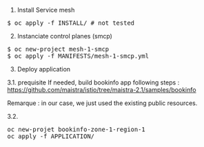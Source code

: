 1. Install Service mesh
<pre>
$ oc apply -f INSTALL/ # not tested
</pre>

2. Instanciate control planes (smcp)
<pre>
$ oc new-project mesh-1-smcp
$ oc apply -f MANIFESTS/mesh-1-smcp.yml
</pre>

3. Deploy application

3.1. prequisite
If needed, build bookinfo app following steps : 
https://github.com/maistra/istio/tree/maistra-2.1/samples/bookinfo

Remarque : in our case, we just used the existing public resources.

3.2.
<pre>
oc new-projet bookinfo-zone-1-region-1
oc apply -f APPLICATION/
</pre>

